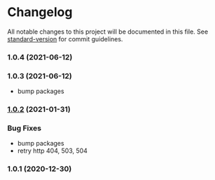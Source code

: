 # Changelog

All notable changes to this project will be documented in this file. See [standard-version](https://github.com/conventional-changelog/standard-version) for commit guidelines.

### 1.0.4 (2021-06-12)

### 1.0.3 (2021-06-12)

* bump packages

### [1.0.2](https://github.com/jorgenkg/nodejs-connected-drive/compare/v1.0.1...v1.0.2) (2021-01-31)


### Bug Fixes

* bump packages
* retry http 404, 503, 504

### 1.0.1 (2020-12-30)
